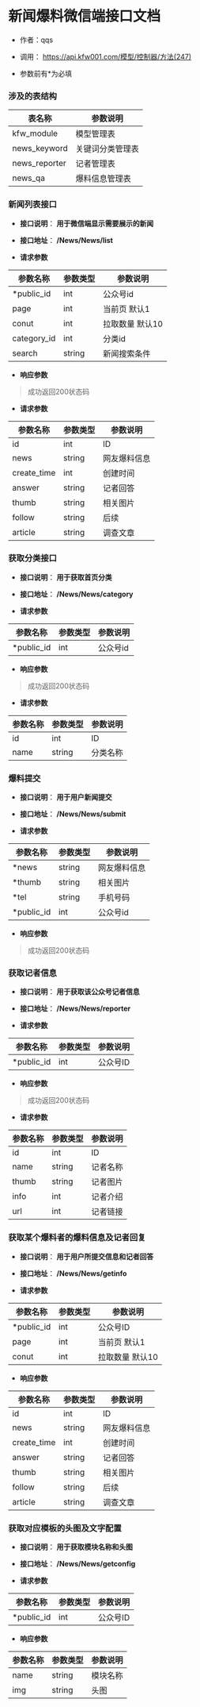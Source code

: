 # 新闻爆料微信端接口文档

+ 作者：qqs

+ 调用： https://api.kfw001.com/模型/控制器/方法(247)

+ 参数前有*为必填

### 涉及的表结构

|  表名称  |  参数说明 |
| --------- |  ------- |
| kfw_module | 模型管理表 |
| news_keyword | 关键词分类管理表 |
| news_reporter | 记者管理表 |
| news_qa | 爆料信息管理表 |



### 新闻列表接口

+ __接口说明__： __用于微信端显示需要展示的新闻__

+ __接口地址__： __/News/News/list__

+ __请求参数__

|  参数名称  | 参数类型 | 参数说明 |
| --------- | -------- | ------- |
| *public_id | int | 公众号id |
| page | int | 当前页 默认1 |
| conut | int | 拉取数量 默认10 |
| category_id | int | 分类id |
| search | string | 新闻搜索条件 |


+ __响应参数__

> 成功返回200状态码  

+ __请求参数__

|  参数名称  | 参数类型 | 参数说明 |
| --------- | -------- | ------- |
| id | int | ID |
| news | string | 网友爆料信息 |
| create_time | int | 创建时间 |
| answer | string | 记者回答 |
| thumb | string | 相关图片 |
| follow | string | 后续 |
| article | string | 调查文章 |



### 获取分类接口

+ __接口说明__： __用于获取首页分类__

+ __接口地址__： __/News/News/category__

+ __请求参数__

|  参数名称  | 参数类型 | 参数说明 |
| --------- | -------- | ------- |
| *public_id | int | 公众号id |


+ __响应参数__

> 成功返回200状态码  

+ __请求参数__

|  参数名称  | 参数类型 | 参数说明 |
| --------- | -------- | ------- |
| id | int | ID |
| name | string | 分类名称 |



### 爆料提交

+ __接口说明__： __用于用户新闻提交__

+ __接口地址__： __/News/News/submit__

+ __请求参数__

|  参数名称  | 参数类型 | 参数说明 |
| --------- | -------- | ------- |
| *news | string | 网友爆料信息 |
| *thumb | string | 相关图片 |
| *tel | string | 手机号码 |
| *public_id | int | 公众号id |


+ __响应参数__

> 成功返回200状态码



### 获取记者信息

+ __接口说明__： __用于获取该公众号记者信息__

+ __接口地址__： __/News/News/reporter__

+ __请求参数__

|  参数名称  | 参数类型 | 参数说明 |
| --------- | -------- | ------- |
| *public_id | int | 公众号ID |


+ __响应参数__

> 成功返回200状态码  

+ __请求参数__

|  参数名称  | 参数类型 | 参数说明 |
| --------- | -------- | ------- |
| id | int | ID |
| name | string | 记者名称 |
| thumb | string | 记者图片 |
| info | int | 记者介绍 |
| url | int | 记者链接 |



### 获取某个爆料者的爆料信息及记者回复

+ __接口说明__： __用于用户所提交信息和记者回答__

+ __接口地址__： __/News/News/getinfo__

+ __请求参数__

|  参数名称  | 参数类型 | 参数说明 |
| --------- | -------- | ------- |
| *public_id | int | 公众号ID |
| page | int | 当前页 默认1 |
| conut | int | 拉取数量 默认10 |


+ __响应参数__

|  参数名称  | 参数类型 | 参数说明 |
| --------- | -------- | ------- |
| id | int | ID |
| news | string | 网友爆料信息 |
| create_time | int | 创建时间 |
| answer | string | 记者回答 |
| thumb | string | 相关图片 |
| follow | string | 后续 |
| article | string | 调查文章 |



### 获取对应模板的头图及文字配置

+ __接口说明__： __用于获取模块名称和头图__

+ __接口地址__： __/News/News/getconfig__

+ __请求参数__

|  参数名称  | 参数类型 | 参数说明 |
| --------- | -------- | ------- |
| *public_id | int | 公众号ID |


+ __响应参数__

|  参数名称  | 参数类型 | 参数说明 |
| --------- | -------- | ------- |
| name | string | 模块名称 |
| img | string | 头图 |